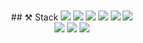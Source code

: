 <div align=center>
<br>
<br>
## ⚒ Stack

  <img src="https://img.shields.io/badge/JS-F7DF1E.svg?&style=for-the-badge&logo=JavaScript&logoColor=black">
  <img src="https://img.shields.io/badge/PYTHON-3776AB.svg?&style=for-the-badge&logo=Python&logoColor=white">
  <img src="https://img.shields.io/badge/REACT-61DAFB.svg?&style=for-the-badge&logo=React&logoColor=black">   
  <img src="https://img.shields.io/badge/redux-764ABC.svg?&style=for-the-badge&logo=Redux&logoColor=white">
  <img src="https://img.shields.io/badge/CSS-1572B6.svg?&style=for-the-badge&logo=CSS3&logoColor=white">
  <img src="https://img.shields.io/badge/HTML5-E34F26.svg?&style=for-the-badge&logo=HTML5&logoColor=white"><br>
  <img src="https://img.shields.io/badge/FIREBASE-FFCA28.svg?&style=for-the-badge&logo=FireBase&logoColor=white">
  <img src="https://img.shields.io/badge/NODE-339933.svg?&style=for-the-badge&logo=Node.js&logoColor=white">
  <img src="https://img.shields.io/badge/MONGODB-47A248.svg?&style=for-the-badge&logo=MongoDB&logoColor=white">
  <br>
  <br>
  <br>
